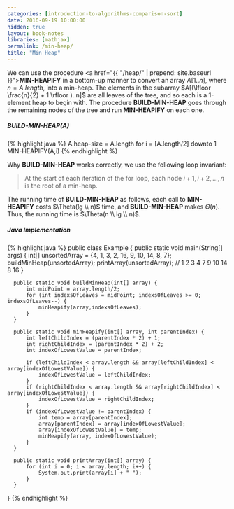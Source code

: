 ```yaml
---
categories: [introduction-to-algorithms-comparison-sort]
date: 2016-09-19 10:00:00
hidden: true
layout: book-notes
libraries: [mathjax]
permalink: /min-heap/
title: "Min Heap"
---
```


We can use the procedure <a href="{{ "/heap/" | prepend: site.baseurl }}">__MIN-HEAPIFY__</a> in a bottom-up manner to convert an array $A[1..n]$, where $n = A.length$, into a min-heap. The elements in the subarray $A[(\lfloor \frac{n}{2} + 1 \rfloor )..n]$ are all leaves of the tree, and so each is a 1-element heap to begin with. The procedure __BUILD-MIN-HEAP__ goes through the remaining nodes of the tree and run __MIN-HEAPIFY__ on each one.

##### BUILD-MIN-HEAP(A)

{% highlight java %}
  A.heap-size = A.length
  for i = [A.length/2] downto 1
    MIN-HEAPIFY(A,i)
{% endhighlight %}

Why __BUILD-MIN-HEAP__ works correctly, we use the following loop invariant:

> At the start of each iteration of the for loop, each node $i + 1, i + 2, \dots, n$ is the root of a min-heap.

The running time of __BUILD-MIN-HEAP__ as follows, each call to __MIN-HEAPIFY__ costs $\Theta(lg \\ n)$ time, and __BUILD-MIN-HEAP__ makes $\Theta(n)$. Thus, the running time is $\Theta(n \\ lg \\ n)$.

##### Java Implementation

{% highlight java %}
  public class Example {
      public static void main(String[] args) {
          int[] unsortedArray = {4, 1, 3, 2, 16, 9, 10, 14, 8, 7};
          buildMinHeap(unsortedArray);
          printArray(unsortedArray);
          // 1 2 3 4 7 9 10 14 8 16
      }

      public static void buildMinHeap(int[] array) {
          int midPoint = array.length/2;
          for (int indexsOfLeaves = midPoint; indexsOfLeaves >= 0; indexsOfLeaves--) {
              minHeapify(array,indexsOfLeaves);
          }
      }

      public static void minHeapify(int[] array, int parentIndex) {
          int leftChildIndex = (parentIndex * 2) + 1;
          int rightChildIndex = (parentIndex * 2) + 2;
          int indexOfLowestValue = parentIndex;

          if (leftChildIndex < array.length && array[leftChildIndex] < array[indexOfLowestValue]) {
              indexOfLowestValue = leftChildIndex;
          }
          if (rightChildIndex < array.length && array[rightChildIndex] < array[indexOfLowestValue]) {
              indexOfLowestValue = rightChildIndex;
          }
          if (indexOfLowestValue != parentIndex) {
              int temp = array[parentIndex];
              array[parentIndex] = array[indexOfLowestValue];
              array[indexOfLowestValue] = temp;
              minHeapify(array, indexOfLowestValue);
          }
      }

      public static void printArray(int[] array) {
          for (int i = 0; i < array.length; i++) {
              System.out.print(array[i] + " ");
          }
      }
  }
{% endhighlight %}